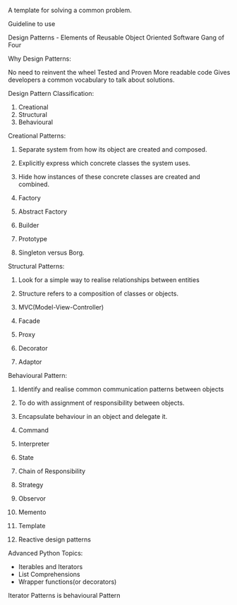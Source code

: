 A template for solving a common problem.

Guideline to use

Design Patterns - Elements of Reusable Object Oriented Software Gang of Four

Why Design Patterns:

No need to reinvent the wheel
Tested and Proven
More readable code
Gives developers a common vocabulary to talk about solutions.

Design Pattern Classification:
1. Creational
2. Structural
3. Behavioural

Creational Patterns:
1. Separate system from how its object are created and composed.
2. Explicitly express which concrete classes the system uses.
3. Hide how instances of these concrete classes are created and combined.

1. Factory
2. Abstract Factory
3. Builder
4. Prototype
5. Singleton versus Borg.

Structural Patterns:
1. Look for a simple way to realise relationships between entities
2. Structure refers to a composition of classes or objects.

1. MVC(Model-View-Controller)
2. Facade
3. Proxy
4. Decorator
5. Adaptor

Behavioural Pattern:
1. Identify and realise common communication patterns between objects
2. To do with assignment of responsibility between objects.
3. Encapsulate behaviour in an object and delegate it.

1. Command
2. Interpreter
3. State
4. Chain of Responsibility
5. Strategy
6. Observor
7. Memento
8. Template
9. Reactive design patterns

Advanced Python Topics:
* Iterables and Iterators
* List Comprehensions
* Wrapper functions(or decorators)

Iterator Patterns is behavioural Pattern



